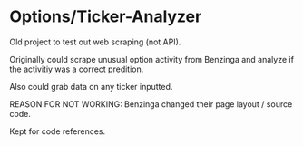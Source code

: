 # Options/Ticker-Analyzer

Old project to test out web scraping (not API).

Originally could scrape unusual option activity from Benzinga and analyze if the activitiy was a correct predition.

Also could grab data on any ticker inputted.

REASON FOR NOT WORKING: Benzinga changed their page layout / source code. 

Kept for code references.
